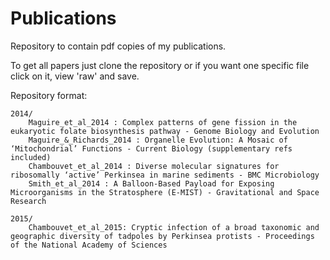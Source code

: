 Publications
============

Repository to contain pdf copies of my publications.  

To get all papers just clone the repository or if you want one specific file click on it, view 'raw' and save.

Repository format:
```
2014/
    Maguire_et_al_2014 : Complex patterns of gene fission in the eukaryotic folate biosynthesis pathway - Genome Biology and Evolution
    Maguire_&_Richards_2014 : Organelle Evolution: A Mosaic of ‘Mitochondrial’ Functions - Current Biology (supplementary refs included)
    Chambouvet_et_al_2014 : Diverse molecular signatures for ribosomally ‘active’ Perkinsea in marine sediments - BMC Microbiology
    Smith_et_al_2014 : A Balloon-Based Payload for Exposing Microorganisms in the Stratosphere (E-MIST) - Gravitational and Space Research

2015/
    Chambouvet_et_al_2015: Cryptic infection of a broad taxonomic and geographic diversity of tadpoles by Perkinsea protists - Proceedings of the National Academy of Sciences
```
